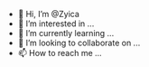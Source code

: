 - 👋 Hi, I’m @Zyica
- 👀 I’m interested in ...
- 🌱 I’m currently learning ...
- 💞️ I’m looking to collaborate on ...
- 📫 How to reach me ...

<!---
Zyica/Zyica is a ✨ special ✨ repository because its `README.md` (this file) appears on your GitHub profile.
You can click the Preview link to take a look at your changes.
--->
